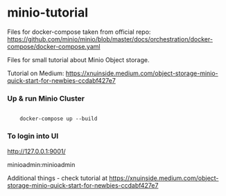 # minio-tutorial

Files for docker-compose taken from official repo: https://github.com/minio/minio/blob/master/docs/orchestration/docker-compose/docker-compose.yaml


Files for small tutorial about Minio Object storage.

Tutorial on Medium: https://xnuinside.medium.com/object-storage-minio-quick-start-for-newbies-ccdabf427e7 

### Up & run Minio Cluster


```

    docker-compose up --build

```

### To login into UI

http://127.0.0.1:9001/ 

minioadmin:minioadmin

Additional things - check tutorial at https://xnuinside.medium.com/object-storage-minio-quick-start-for-newbies-ccdabf427e7 